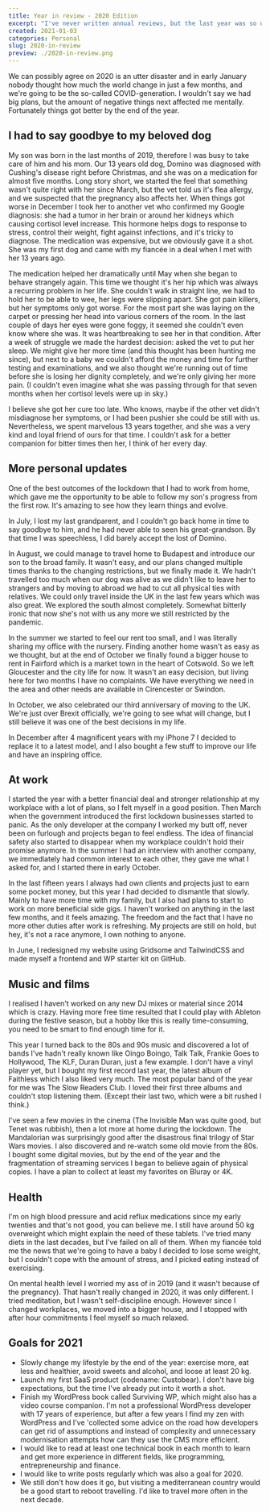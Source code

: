 ```yaml
---
title: Year in review - 2020 Edition
excerpt: "I've never written annual reviews, but the last year was so unexpected that I thought it's time to document it. In summary: I lost my dog, moved into a new house and got a new job. I also set some goals for the following year."
created: 2021-01-03
categories: Personal
slug: 2020-in-review
preview: ./2020-in-review.png
---
```

We can possibly agree on 2020 is an utter disaster and in early January nobody thought how much the world change in just a few months, and we're going to be the so-called COVID-generation. I wouldn't say we had big plans, but the amount of negative things next affected me mentally. Fortunately things got better by the end of the year.

## I had to say goodbye to my beloved dog

My son was born in the last months of 2019, therefore I was busy to take care of him and his mom. Our 13 years old dog, Domino was diagnosed with Cushing's disease right before Christmas, and she was on a medication for almost five months. Long story short, we started the feel that something wasn't quite right with her since March, but the vet told us it's flea allergy, and we suspected that the pregnancy also affects her. When things got worse in December I took her to another vet who confirmed my Google diagnosis: she had a tumor in her brain or around her kidneys which causing cortisol level increase. This hormone helps dogs to response to stress, control their weight, fight against infections, and it's tricky to diagnose. The medication was expensive, but we obviously gave it a shot. She was my first dog and came with my fiancée in a deal when I met with her 13 years ago.

The medication helped her dramatically until May when she began to behave strangely again. This time we thought it's her hip which was always a recurring problem in her life. She couldn't walk in straight line, we had to hold her to be able to wee, her legs were slipping apart. She got pain killers, but her symptoms only got worse. For the most part she was laying on the carpet or pressing her head into various corners of the room. In the last couple of days her eyes were gone foggy, it seemed she couldn't even know where she was. It was heartbreaking to see her in that condition. After a week of struggle we made the hardest decision: asked the vet to put her sleep. We might give her more time (and this thought has been hunting me since), but next to a baby we couldn't afford the money and time for further testing and examinations, and we also thought we're running out of time before she is losing her dignity completely, and we're only giving her more pain. (I couldn't even imagine what she was passing through for that seven months when her cortisol levels were up in sky.)

I believe she got her cure too late. Who knows, maybe if the other vet didn't misdiagnose her symptoms, or I had been pushier she could be still with us. Nevertheless, we spent marvelous 13 years together, and she was a very kind and loyal friend of ours for that time. I couldn't ask for a better companion for bitter times then her, I think of her every day.

## More personal updates

One of the best outcomes of the lockdown that I had to work from home, which gave me the opportunity to be able to follow my son's progress from the first row. It's amazing to see how they learn things and evolve.

In July, I lost my last grandparent, and I couldn't go back home in time to say goodbye to him, and he had never able to seen his great-grandson. By that time I was speechless, I did barely accept the lost of Domino.

In August, we could manage to travel home to Budapest and introduce our son to the broad family. It wasn't easy, and our plans changed multiple times thanks to the changing restrictions, but we finally made it. We hadn't travelled too much when our dog was alive as we didn't like to leave her to strangers and by moving to abroad we had to cut all physical ties with relatives. We could only travel inside the UK in the last few years which was also great. We explored the south almost completely. Somewhat bitterly ironic that now she's not with us any more we still restricted by the pandemic.

In the summer we started to feel our rent too small, and I was literally sharing my office with the nursery. Finding another home wasn't as easy as we thought, but at the end of October we finally found a bigger house to rent in Fairford which is a market town in the heart of Cotswold. So we left Gloucester and the city life for now. It wasn't an easy decision, but living here for two months I have no complaints. We have everything we need in the area and other needs are available in Cirencester or Swindon.

In October, we also celebrated our third anniversary of moving to the UK. We're just over Brexit officially, we're going to see what will change, but I still believe it was one of the best decisions in my life.

In December after 4 magnificent years with my iPhone 7 I decided to replace it to a latest model, and I also bought a few stuff to improve our life and have an inspiring office.


## At work

I started the year with a better financial deal and stronger relationship at my workplace with a lot of plans, so I felt myself in a good position. Then March when the government introduced the first lockdown businesses started to panic. As the only developer at the company I worked my butt off, never been on furlough and projects began to feel endless. The idea of financial safety also started to disappear when my workplace couldn't hold their promise anymore. In the summer I had an interview with another company, we immediately had common interest to each other, they gave me what I asked for, and I started there in early October.

In the last fifteen years I always had own clients and projects just to earn some pocket money, but this year I had decided to dismantle that slowly. Mainly to have more time with my family, but I also had plans to start to work on more beneficial side gigs. I haven't worked on anything in the last few months, and it feels amazing. The freedom and the fact that I have no more other duties after work is refreshing. My projects are still on hold, but hey, it's not a race anymore, I own nothing to anyone.

In June, I redesigned my website using Gridsome and TailwindCSS and made myself a frontend and WP starter kit on GitHub.

## Music and films

I realised I haven't worked on any new DJ mixes or material since 2014 which is crazy. Having more free time resulted that I could play with Ableton during the festive season, but a hobby like this is really time-consuming, you need to be smart to find enough time for it.

This year I turned back to the 80s and 90s music and discovered a lot of bands I've hadn't really known like Oingo Boingo, Talk Talk, Frankie Goes to Hollywood, The KLF, Duran Duran, just a few example. I don't have a vinyl player yet, but I bought my first record last year, the latest album of Faithless which I also liked very much. The most popular band of the year for me was The Slow Readers Club. I loved their first three albums and couldn't stop listening them. (Except their last two, which were a bit rushed I think.)

I've seen a few movies in the cinema (The Invisible Man was quite good, but Tenet was rubbish), then a lot more at home during the lockdown. The Mandalorian was surprisingly good after the disastrous final trilogy of Star Wars movies. I also discovered and re-watch some old movie from the 80s. I bought some digital movies, but by the end of the year and the fragmentation of streaming services I began to believe again of physical copies. I have a plan to collect at least my favorites on Bluray or 4K.

## Health

I'm on high blood pressure and acid reflux medications since my early twenties and that's not good, you can believe me. I still have around 50 kg overweight which might explain the need of these tablets. I've tried many diets in the last decades, but I've failed on all of them. When my fiancée told me the news that we're going to have a baby I decided to lose some weight, but I couldn't cope with the amount of stress, and I picked eating instead of exercising.

On mental health level I worried my ass of in 2019 (and it wasn't because of the pregnancy). That hasn't really changed in 2020, it was only different. I tried meditation, but I wasn't self-discipline enough. However since I changed workplaces, we moved into a bigger house, and I stopped with after hour commitments I feel myself so much relaxed.

## Goals for 2021

- Slowly change my lifestyle by the end of the year: exercise more, eat less and healthier, avoid sweets and alcohol, and loose at least 20 kg.
- Launch my first SaaS product (codename: Custobear). I don't have big expectations, but the time I've already put into it worth a shot.
- Finish my WordPress book called Surviving WP, which might also has a video course companion. I'm not a professional WordPress developer with 17 years of experience, but after a few years I find my zen with WordPress and I've 'collected some advice on the road how developers can get rid of assumptions and instead of complexity and unnecessary modernisation attempts how can they use the CMS more efficient.
- I would like to read at least one technical book in each month to learn and get more experience in different fields, like programming, entrepreneurship and finance.
- I would like to write posts regularly which was also a goal for 2020.
- We still don't how does it go, but visiting a mediterranean country would be a good start to reboot travelling. I'd like to travel more often in the next decade.